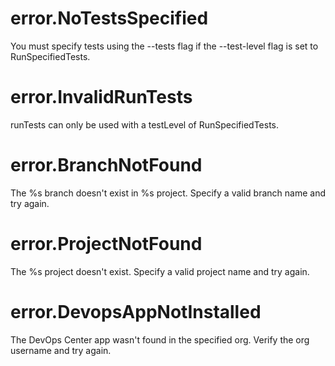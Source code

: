 # error.NoTestsSpecified

You must specify tests using the --tests flag if the --test-level flag is set to RunSpecifiedTests.

# error.InvalidRunTests

runTests can only be used with a testLevel of RunSpecifiedTests.

# error.BranchNotFound

The %s branch doesn't exist in %s project. Specify a valid branch name and try again.

# error.ProjectNotFound

The %s project doesn't exist. Specify a valid project name and try again.

# error.DevopsAppNotInstalled

The DevOps Center app wasn't found in the specified org. Verify the org username and try again.
